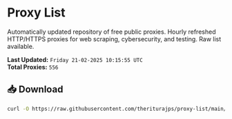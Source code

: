 # Proxy List

Automatically updated repository of free public proxies. Hourly refreshed HTTP/HTTPS proxies for web scraping, cybersecurity, and testing. Raw list available.

**Last Updated:** `Friday 21-02-2025 10:15:55 UTC`  
**Total Proxies:** `556`

## 📥 Download
```bash
curl -O https://raw.githubusercontent.com/theriturajps/proxy-list/main/proxies.txt
